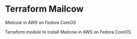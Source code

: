 # Terraform Mailcow

*Mailcow in AWS on Fedora CoreOS*

Terraform module to install Mailcow in AWS on Fedora CoreOS.
